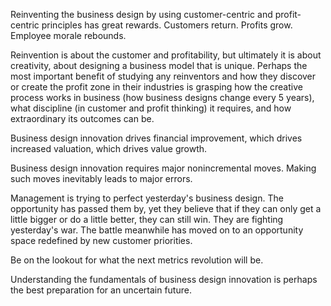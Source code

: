 
Reinventing the business design by using customer-centric and profit-centric principles has great rewards. Customers return. Profits grow. Employee morale rebounds.

Reinvention is about the customer and profitability, but ultimately it is about creativity, about designing a business model that is unique. Perhaps the most important benefit of studying any reinventors and how they discover or create the profit zone in their industries is grasping how the creative process works in business (how business designs change every 5 years), what discipline (in customer and profit thinking) it requires, and how extraordinary its outcomes can be.

Business design innovation drives financial improvement, which drives increased valuation, which drives value growth.

Business design innovation requires major nonincremental moves. Making such moves inevitably leads to major errors.

Management is trying to perfect yesterday's business design.
The opportunity has passed them by, yet they believe that if they can only get a little bigger or do a little better, they can still win.
They are fighting yesterday's war.
The battle meanwhile has moved on to an opportunity space redefined by new customer priorities.

Be on the lookout for what the next metrics revolution will be.

Understanding the fundamentals of business design innovation is perhaps the best preparation for an uncertain future.
